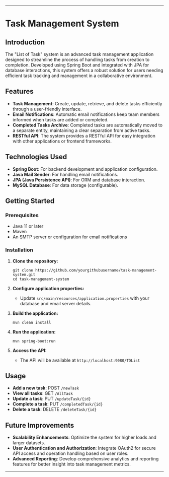  

---

# Task Management System

## Introduction
The "List of Task" system is an advanced task management application designed to streamline the process of handling tasks from creation to completion. Developed using Spring Boot and integrated with JPA for database interactions, this system offers a robust solution for users needing efficient task tracking and management in a collaborative environment.

## Features
- **Task Management**: Create, update, retrieve, and delete tasks efficiently through a user-friendly interface.
- **Email Notifications**: Automatic email notifications keep team members informed when tasks are added or completed.
- **Completed Tasks Archive**: Completed tasks are automatically moved to a separate entity, maintaining a clear separation from active tasks.
- **RESTful API**: The system provides a RESTful API for easy integration with other applications or frontend frameworks.

## Technologies Used
- **Spring Boot**: For backend development and application configuration.
- **Java Mail Sender**: For handling email notifications.
- **JPA (Java Persistence API)**: For ORM and database interaction.
- **MySQL Database**: For data storage (configurable).

## Getting Started

### Prerequisites
- Java 11 or later
- Maven
- An SMTP server or configuration for email notifications

### Installation
1. **Clone the repository:**
   ```
   git clone https://github.com/yourgithubusername/task-management-system.git
   cd task-management-system
   ```

2. **Configure application properties:**
   - Update `src/main/resources/application.properties` with your database and email server details.

3. **Build the application:**
   ```
   mvn clean install
   ```

4. **Run the application:**
   ```
   mvn spring-boot:run
   ```

5. **Access the API:**
   - The API will be available at `http://localhost:9080/TDList`

## Usage
- **Add a new task**: POST `/newTask`
- **View all tasks**: GET `/AllTask`
- **Update a task**: PUT `/updateTask/{id}`
- **Complete a task**: PUT `/completedTask/{id}`
- **Delete a task**: DELETE `/deleteTask/{id}`

## Future Improvements
- **Scalability Enhancements**: Optimize the system for higher loads and larger datasets.
- **User Authentication and Authorization**: Integrate OAuth2 for secure API access and operation handling based on user roles.
- **Advanced Reporting**: Develop comprehensive analytics and reporting features for better insight into task management metrics.


---

